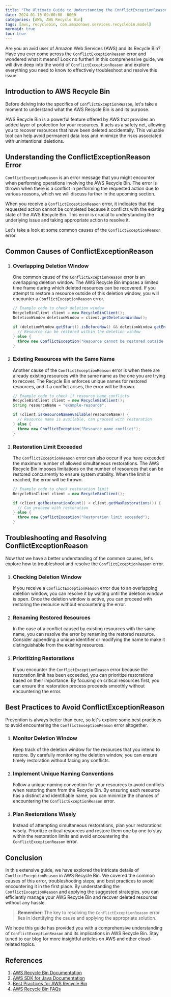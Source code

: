 ```yaml
---
title: "The Ultimate Guide to Understanding the ConflictExceptionReason in AWS Recycle Bin"
date: 2024-01-15 09:00:00 -0000
categories: [AWS, AWS Recycle Bin]
tags: [aws, recyclebin, com.amazonaws.services.recyclebin.model]
mermaid: true
toc: true
---
```


Are you an avid user of Amazon Web Services (AWS) and its Recycle Bin? Have you ever come across the `ConflictExceptionReason` error and wondered what it means? Look no further! In this comprehensive guide, we will dive deep into the world of `ConflictExceptionReason` and explore everything you need to know to effectively troubleshoot and resolve this issue.

## Introduction to AWS Recycle Bin

Before delving into the specifics of `ConflictExceptionReason`, let's take a moment to understand what the AWS Recycle Bin is and its purpose.

AWS Recycle Bin is a powerful feature offered by AWS that provides an added layer of protection for your resources. It acts as a safety net, allowing you to recover resources that have been deleted accidentally. This valuable tool can help avoid permanent data loss and minimize the risks associated with unintentional deletions.

## Understanding the ConflictExceptionReason Error

`ConflictExceptionReason` is an error message that you might encounter when performing operations involving the AWS Recycle Bin. The error is thrown when there is a conflict in performing the requested action due to various reasons, which we will discuss further in the upcoming section.

When you receive a `ConflictExceptionReason` error, it indicates that the requested action cannot be completed because it conflicts with the existing state of the AWS Recycle Bin. This error is crucial to understanding the underlying issue and taking appropriate action to resolve it.

Let's take a look at some common causes of the `ConflictExceptionReason` error.

## Common Causes of ConflictExceptionReason

1. ### Overlapping Deletion Window

   One common cause of the `ConflictExceptionReason` error is an overlapping deletion window. The AWS Recycle Bin imposes a limited time frame during which deleted resources can be recovered. If you attempt to restore a resource outside of this deletion window, you will encounter a `ConflictExceptionReason` error.

   ```java
   // Example code to check deletion window
   RecycleBinClient client = new RecycleBinClient();
   DeletionWindow deletionWindow = client.getDeletionWindow();
   
   if (deletionWindow.getStart().isBeforeNow() && deletionWindow.getEnd().isAfterNow()) {
     // Resource can be restored within the deletion window
   } else {
     throw new ConflictException("Resource cannot be restored outside the deletion window");
   }
   ```

2. ### Existing Resources with the Same Name

   Another cause of the `ConflictExceptionReason` error is when there are already existing resources with the same name as the one you are trying to recover. The Recycle Bin enforces unique names for restored resources, and if a conflict arises, the error will be thrown.

   ```java
   // Example code to check if resource name conflicts
   RecycleBinClient client = new RecycleBinClient();
   String resourceName = "example-resource";
   
   if (client.isResourceNameAvailable(resourceName)) {
     // Resource name is available, can proceed with restoration
   } else {
     throw new ConflictException("Resource name conflict");
   }
   ```

3. ### Restoration Limit Exceeded

   The `ConflictExceptionReason` error can also occur if you have exceeded the maximum number of allowed simultaneous restorations. The AWS Recycle Bin imposes limitations on the number of resources that can be restored concurrently to ensure system stability. When the limit is reached, the error will be thrown.

   ```java
   // Example code to check restoration limit
   RecycleBinClient client = new RecycleBinClient();
   
   if (client.getRestorationCount() < client.getMaxRestorations()) {
     // Can proceed with restoration
   } else {
     throw new ConflictException("Restoration limit exceeded");
   }
   ```

## Troubleshooting and Resolving ConflictExceptionReason

Now that we have a better understanding of the common causes, let's explore how to troubleshoot and resolve the `ConflictExceptionReason` error.

1. ### Checking Deletion Window

   If you receive a `ConflictExceptionReason` error due to an overlapping deletion window, you can resolve it by waiting until the deletion window is open. Once the deletion window is active, you can proceed with restoring the resource without encountering the error.

2. ### Renaming Restored Resources

   In the case of a conflict caused by existing resources with the same name, you can resolve the error by renaming the restored resource. Consider appending a unique identifier or modifying the name to make it distinguishable from the existing resources.

3. ### Prioritizing Restorations

   If you encounter the `ConflictExceptionReason` error because the restoration limit has been exceeded, you can prioritize restorations based on their importance. By focusing on critical resources first, you can ensure the restoration process proceeds smoothly without encountering the error.

## Best Practices to Avoid ConflictExceptionReason

Prevention is always better than cure, so let's explore some best practices to avoid encountering the `ConflictExceptionReason` error altogether.

1. ### Monitor Deletion Window

   Keep track of the deletion window for the resources that you intend to restore. By carefully monitoring the deletion window, you can ensure timely restoration without facing any conflicts.

2. ### Implement Unique Naming Conventions

   Follow a unique naming convention for your resources to avoid conflicts when restoring them from the Recycle Bin. By ensuring each resource has a distinct and identifiable name, you can minimize the chances of encountering the `ConflictExceptionReason` error.

3. ### Plan Restorations Wisely

   Instead of attempting simultaneous restorations, plan your restorations wisely. Prioritize critical resources and restore them one by one to stay within the restoration limits and avoid encountering the `ConflictExceptionReason` error.

## Conclusion

In this extensive guide, we have explored the intricate details of `ConflictExceptionReason` in AWS Recycle Bin. We covered the common causes of this error, troubleshooting steps, and best practices to avoid encountering it in the first place. By understanding the `ConflictExceptionReason` and applying the suggested strategies, you can efficiently manage your AWS Recycle Bin and recover deleted resources without any hassle.

> **Remember**: The key to resolving the `ConflictExceptionReason` error lies in identifying the cause and applying the appropriate solution.

We hope this guide has provided you with a comprehensive understanding of `ConflictExceptionReason` and its implications in AWS Recycle Bin. Stay tuned to our blog for more insightful articles on AWS and other cloud-related topics.

## References

1. [AWS Recycle Bin Documentation](https://docs.aws.amazon.com/recyclebin)
2. [AWS SDK for Java Documentation](https://docs.aws.amazon.com/sdk-for-java)
3. [Best Practices for AWS Recycle Bin](https://aws.amazon.com/blogs/architecture/best-practices-for-aws-recycle-bin)
4. [AWS Recycle Bin FAQs](https://aws.amazon.com/recyclebin/faqs)
